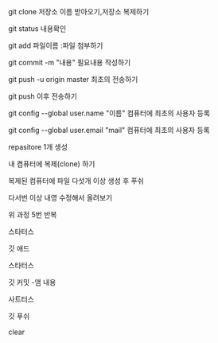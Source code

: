 git clone 저장소 이름 받아오기,저장소 복제하기

git status 내용확인

git add 파일이름 :파일 첨부하기

git commit -m "내용" 필요내용 작성하기

git push -u origin master 최초의 전송하기

git push 이후 전송하기

git config --global user.name "이름" 컴퓨터에 최초의 사용자 등록

git config --global user.email "mail" 컴퓨터에 최초의 사용자 등록



repasitore 1개 생성

내 켬퓨터에 복제(clone) 하기

복제된 컴퓨터에 파일 다섯개 이상 생성 후 푸쉬

다서번 이상 내영 수정해서 올려보기





위 과정 5번 반복

스타터스

깃 애드

스타터스

깃 커밋 -앰 내용

사트터스

깃 푸쉬

clear

